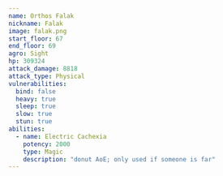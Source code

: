 ```yaml
---
name: Orthos Falak
nickname: Falak
image: falak.png
start_floor: 67
end_floor: 69
agro: Sight
hp: 309324
attack_damage: 8818
attack_type: Physical
vulnerabilities:
  bind: false
  heavy: true
  sleep: true
  slow: true
  stun: true
abilities:
  - name: Electric Cachexia
    potency: 2000
    type: Magic
    description: "donut AoE; only used if someone is far"
---
```

